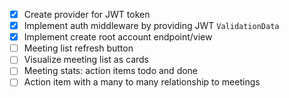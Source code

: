 - [x] Create provider for JWT token
- [x] Implement auth middleware by providing JWT `ValidationData`
- [x] Implement create root account endpoint/view
- [ ] Meeting list refresh button
- [ ] Visualize meeting list as cards
- [ ] Meeting stats: action items todo and done
- [ ] Action item with a many to many relationship to meetings
